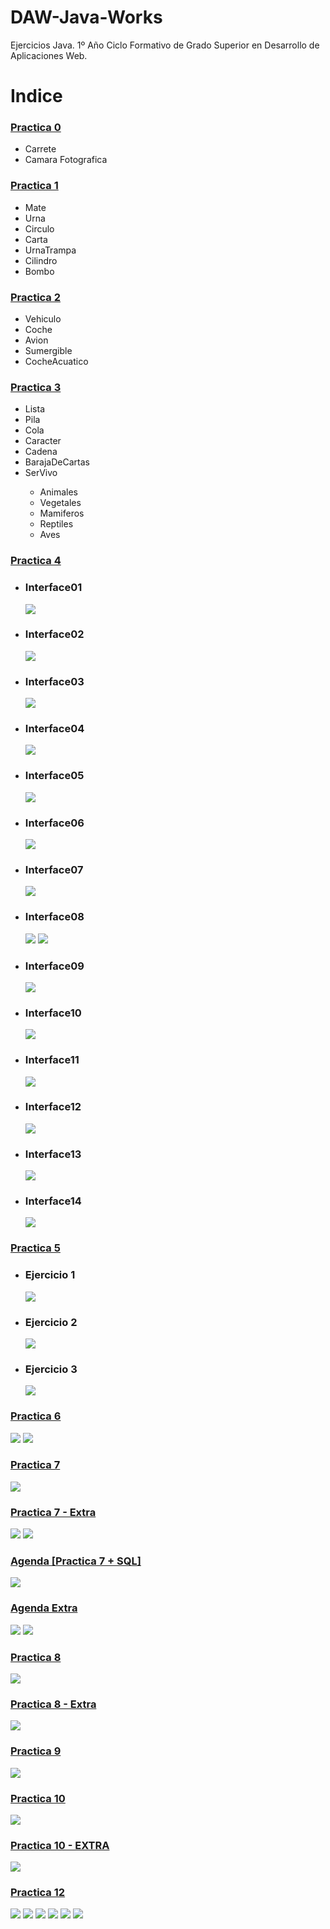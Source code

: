 # DAW-Java-Works
Ejercicios Java.
1º Año Ciclo Formativo de Grado Superior en Desarrollo de Aplicaciones Web.


<h1>Indice</h1>

<h3><a href="https://github.com/victorst79/DAW-Java-Works/wiki/Practica-0">Practica 0</a></h3>
<ul>
	<li>Carrete</li>
	<li>Camara Fotografica</li>
</ul>
<h3><a href="https://github.com/victorst79/DAW-Java-Works/wiki/Practica-1">Practica 1</a></h3>
<ul>
	<li>Mate</li>
	<li>Urna</li>
	<li>Circulo</li>
	<li>Carta</li>
	<li>UrnaTrampa</li>
	<li>Cilindro</li>
	<li>Bombo</li>
</ul>

<h3><a href="https://github.com/victorst79/DAW-Java-Works/wiki/Practica-2">Practica 2</a></h3>
<ul>
	<li>Vehiculo</li>
	<li>Coche</li>
	<li>Avion</li>
	<li>Sumergible</li>
	<li>CocheAcuatico</li>
</ul>

<h3><a href="https://github.com/victorst79/DAW-Java-Works/wiki/Practica-3">Practica 3</a></h3>
<ul>
	<li>Lista</li>
	<li>Pila</li>
	<li>Cola</li>
	<li>Caracter</li>
	<li>Cadena</li>
	<li>BarajaDeCartas</li>
	<li>SerVivo</li>
		<ul>
			<li>Animales</li>
			<li>Vegetales</li>
			<li>Mamiferos</li>
			<li>Reptiles</li>
			<li>Aves</li>
		</ul>
</ul>

<h3><a href="https://github.com/victorst79/DAW-Java-Works/wiki/Practica-4">Practica 4</a></h3>
<ul>
	<li>
		<h3>Interface01</h3>
		<img src="https://raw.githubusercontent.com/victorst79/DAW-Java-Works/master/img/Interface01.png">
	</li>	
	<li>
		<h3>Interface02</h3>
		<img src="https://raw.githubusercontent.com/victorst79/DAW-Java-Works/master/img/Interface02.png">
	</li>
	<li>
		<h3>Interface03</h3>
		<img src="https://raw.githubusercontent.com/victorst79/DAW-Java-Works/master/img/Interface03.png">
	</li>
	<li>
		<h3>Interface04</h3>
		<img src="https://raw.githubusercontent.com/victorst79/DAW-Java-Works/master/img/Interface04.png">
	</li>
	<li>
		<h3>Interface05</h3>
		<img src="https://raw.githubusercontent.com/victorst79/DAW-Java-Works/master/img/Interface05.png">
	</li>
	<li>
		<h3>Interface06</h3>
		<img src="https://raw.githubusercontent.com/victorst79/DAW-Java-Works/master/img/Interface06.png">
	</li>
	<li>
		<h3>Interface07</h3>
		<img src="https://raw.githubusercontent.com/victorst79/DAW-Java-Works/master/img/Interface07.png">
	</li>
	<li>
		<h3>Interface08</h3>
		<img src="https://raw.githubusercontent.com/victorst79/DAW-Java-Works/master/img/Interface08.png">
		<img src="https://raw.githubusercontent.com/victorst79/DAW-Java-Works/master/img/Interface08-1.png">
	</li>
	<li>
		<h3>Interface09</h3>
		<img src="https://raw.githubusercontent.com/victorst79/DAW-Java-Works/master/img/Interface09.png">
	</li>
	<li>
		<h3>Interface10</h3>
		<img src="https://raw.githubusercontent.com/victorst79/DAW-Java-Works/master/img/Interface10.png">
	</li>
	<li>
		<h3>Interface11</h3>
		<img src="https://raw.githubusercontent.com/victorst79/DAW-Java-Works/master/img/Interface11.png">
	</li>
	<li>
		<h3>Interface12</h3>
		<img src="https://raw.githubusercontent.com/victorst79/DAW-Java-Works/master/img/Interface12.png">
	</li><li>
		<h3>Interface13</h3>
		<img src="https://raw.githubusercontent.com/victorst79/DAW-Java-Works/master/img/Interface13.png">
	</li>
	<li>
		<h3>Interface14</h3>
		<img src="https://raw.githubusercontent.com/victorst79/DAW-Java-Works/master/img/Interface14.png">
	</li>
</ul>

<h3><a href="https://github.com/victorst79/DAW-Java-Works/wiki/Practica-5">Practica 5</a></h3>
<ul>
	<li>
		<h3>Ejercicio 1</h3>
		<img src="https://raw.githubusercontent.com/victorst79/DAW-Java-Works/master/img/pract5-01.png">
	</li>
	<li>
		<h3>Ejercicio 2</h3>
		<img src="https://raw.githubusercontent.com/victorst79/DAW-Java-Works/master/img/pract5-02.png">
	</li>
	<li>
		<h3>Ejercicio 3</h3>
		<img src="https://raw.githubusercontent.com/victorst79/DAW-Java-Works/master/img/pract5-03.png">
	</li>
</ul>

<h3><a href="https://github.com/victorst79/DAW-Java-Works/wiki/Practica-6">Practica 6</a></h3>
<img src="https://raw.githubusercontent.com/victorst79/DAW-Java-Works/master/img/pract6.png">
<img src="https://raw.githubusercontent.com/victorst79/DAW-Java-Works/master/img/pract6-01.png">

<h3><a href="https://github.com/victorst79/DAW-Java-Works/wiki/Practica-7">Practica 7</a></h3>
<img src="https://raw.githubusercontent.com/victorst79/DAW-Java-Works/master/img/pract7.png">

<h3><a href="https://github.com/victorst79/DAW-Java-Works/wiki/Practica-7">Practica 7 - Extra</a></h3>
<img src="https://raw.githubusercontent.com/victorst79/DAW-Java-Works/master/img/pract7e.png">
<img src="https://raw.githubusercontent.com/victorst79/DAW-Java-Works/master/img/pract7e01.png">

<h3><a href="https://github.com/victorst79/DAW-Java-Works/wiki/Agenda">Agenda [Practica 7 + SQL]</a></h3>
<img src="https://raw.githubusercontent.com/victorst79/DAW-Java-Works/master/img/practAgenda.png">

<h3><a href="https://github.com/victorst79/DAW-Java-Works/wiki/Agenda-Extra">Agenda Extra</a></h3>
<img src="https://raw.githubusercontent.com/victorst79/DAW-Java-Works/master/img/practAgenda01.png">
<img src="https://raw.githubusercontent.com/victorst79/DAW-Java-Works/master/img/practAgenda02.png">

<h3><a href="https://github.com/victorst79/DAW-Java-Works/wiki/Practica-8">Practica 8</a></h3>
<img src="https://raw.githubusercontent.com/victorst79/DAW-Java-Works/master/img/pract8.png">

<h3><a href="https://github.com/victorst79/DAW-Java-Works/wiki/Practica-8---Extra">Practica 8 - Extra</a></h3>
<img src="https://raw.githubusercontent.com/victorst79/DAW-Java-Works/master/img/pract8extra.png">

<h3><a href="https://github.com/victorst79/DAW-Java-Works/wiki/Practica-9">Practica 9</a></h3>
<img src="https://raw.githubusercontent.com/victorst79/DAW-Java-Works/master/img/pract9.png">

<h3><a href="https://github.com/victorst79/DAW-Java-Works/wiki/Practica-10">Practica 10</a></h3>
<img src="https://raw.githubusercontent.com/victorst79/DAW-Java-Works/master/img/pract10.png">

<h3><a href="https://github.com/victorst79/DAW-Java-Works/wiki/Practica-10---Extra">Practica 10 - EXTRA</a></h3>
<img src="https://raw.githubusercontent.com/victorst79/DAW-Java-Works/master/img/pract10extra.png">

<h3><a href="https://github.com/victorst79/DAW-Java-Works/wiki/Practica-12">Practica 12</a></h3>
<img src="https://raw.githubusercontent.com/victorst79/DAW-Java-Works/master/img/pract12e02.png">
<img src="https://raw.githubusercontent.com/victorst79/DAW-Java-Works/master/img/pract12e03.png">
<img src="https://raw.githubusercontent.com/victorst79/DAW-Java-Works/master/img/pract12e04.png">
<img src="https://raw.githubusercontent.com/victorst79/DAW-Java-Works/master/img/pract12e05.png">
<img src="https://raw.githubusercontent.com/victorst79/DAW-Java-Works/master/img/pract12e0501.png">
<img src="https://raw.githubusercontent.com/victorst79/DAW-Java-Works/master/img/pract12eExtra.png">

